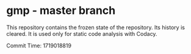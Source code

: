 # gmp - master branch

This repository contains the frozen state of the repository.
Its history is cleared. It is used only for static code
analysis with Codacy.

Commit Time: 1719018819